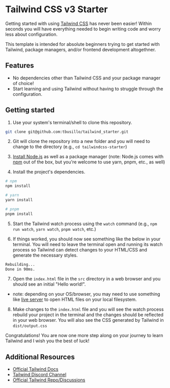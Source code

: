 # Tailwind CSS v3 Starter

Getting started with using [Tailwind CSS](https://www.tailwindcss.com) has never been easier! Within seconds you will have everything needed to begin writing code and worry less about configuration. 

This template is intended for absolute beginners trying to get started with Tailwind, package managers, and/or frontend development altogethner. 

## Features

- No dependencies other than Tailwind CSS and your package manager of choice! 
- Start learning and using Tailwind without having to struggle through the configuration. 

## Getting started

1. Use your system's terminal/shell to clone this repository.

  ```bash
  git clone git@github.com:tbusillo/tailwind_starter.git
  ```

2. Git will clone the repository into a new folder and you will need to change to the directory (e.g., `cd tailwindcss-starter`)

3. [Install Node.js](https://nodejs.org/en/download/) as well as a package manager (note: Node.js comes with [npm](https://www.npmjs.com/) out of the box, but you're welcome to use yarn, pnpm, etc., as well)
4. Install the project's dependencies.

  ```bash
  # npm
  npm install

  # yarn
  yarn install

  # pnpm
  pnpm install
  ```

5. Start the Tailwind watch process using the `watch` command (e.g., `npm run watch`, `yarn watch`, `pnpm watch`, etc.)

6. If things worked, you should now see something like the below in your terminal. You will need to leave the terminal open and running its watch process so Tailwind can detect changes to your HTML/CSS and generate the necessary styles.

```bash
Rebuilding...
Done in 90ms.
```

7. Open the `index.html` file in the `src` directory in a web browser and you should see an initial "Hello world!". 
- note: depending on your OS/browser, you may need to use something like [live server](https://marketplace.visualstudio.com/items?itemName=ritwickdey.LiveServer) to open HTML files on your local filesystem.

8. Make changes to the `index.html` file and you will see the watch process rebuild your project in the terminal and the changes should be reflected in your web browser. You will also see the CSS generated by Tailwind in `dist/output.css`

Congratulations! You are now one more step along on your journey to learn Tailwind and I wish you the best of luck!  

## Additional Resources

- [Official Tailwind Docs](https://tailwindcss.com/docs)
- [Tailwind Discord Channel](https://v1.tailwindcss.com/discord)
- [Official Tailwind Repo/Discussions](https://github.com/tailwindlabs/tailwindcss/discussions)

